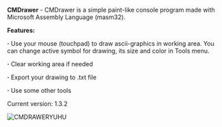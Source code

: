 **CMDrawer** - CMDrawer is a simple paint-like console program made with Microsoft Assembly Language (masm32).

**Features:**

**·** Use your mouse (touchpad) to draw ascii-graphics in working area. You can change active symbol for drawing, its size and color in Tools menu.

**·** Clear working area if needed

**·** Export your drawing to .txt file

**·** Use some other tools

Current version: 1.3.2

![CMDRAWERYUHU](https://github.com/Mishanya00/CMDrawer/assets/116641987/e0d29122-6bf4-4aa7-9de8-d4d63f34340b)
